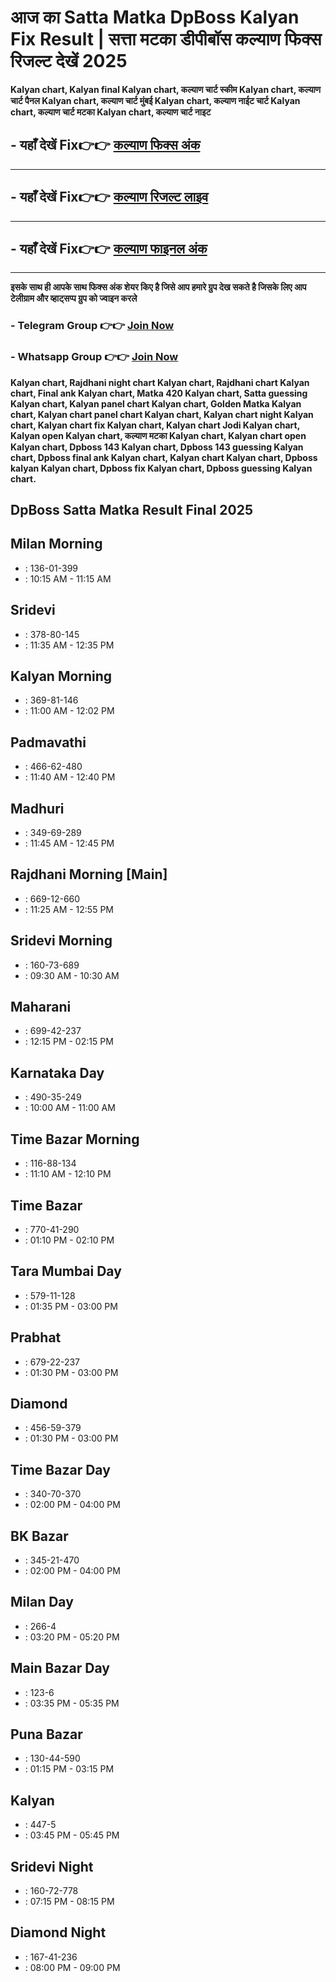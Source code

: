 # आज का Satta Matka DpBoss Kalyan Fix Result | सत्ता मटका डीपीबॉस कल्याण फिक्स रिजल्ट देखें 2025

**Kalyan chart, Kalyan final Kalyan chart, कल्याण चार्ट स्कीम Kalyan chart, कल्याण चार्ट पैनल Kalyan chart, कल्याण चार्ट मुंबई Kalyan chart, कल्याण नाईट चार्ट Kalyan chart, कल्याण चार्ट मटका Kalyan chart, कल्याण चार्ट नाइट**

##  - यहाँ देखें Fix👉👉 [कल्याण फिक्स अंक](https://kalyan-chart-fix.hindipanti.in/dpboss-satta-matka-result-1/) 
---

## - यहाँ देखें Fix👉👉 [कल्याण रिजल्ट लाइव ](https://www.google.com/search?q=hindipanti+in+kalyan+fix) 
---

## - यहाँ देखें Fix👉👉 [कल्याण फाइनल अंक](https://kalyan-chart-fix.hindipanti.in/dpboss-satta-matka-result-1/) 

---

**इसके साथ ही आपके साथ फिक्स अंक शेयर किए है जिसे आप हमारे ग्रुप देख सकते है जिसके लिए आप टेलीग्राम और व्हाट्सप्प ग्रुप को ज्वाइन करले**

###  - Telegram  Group 👉👉 [Join Now](https://t.me/Hindiupdate201) 

###  - Whatsapp Group 👉👉 [Join Now](https://whatsapp.com/channel/0029Vay2FudAzNbmVl8KtW14) 


**Kalyan chart, Rajdhani night chart Kalyan chart, Rajdhani chart Kalyan chart, Final ank Kalyan chart, Matka 420 Kalyan chart, Satta guessing Kalyan chart, Kalyan panel chart Kalyan chart, Golden Matka Kalyan chart, Kalyan chart panel chart Kalyan chart, Kalyan chart night Kalyan chart, Kalyan chart fix Kalyan chart, Kalyan chart Jodi Kalyan chart, Kalyan open Kalyan chart, कल्याण मटका Kalyan chart, Kalyan chart open Kalyan chart, Dpboss 143 Kalyan chart, Dpboss 143 guessing Kalyan chart, Dpboss final ank Kalyan chart, Kalyan chart Kalyan chart, Dpboss kalyan Kalyan chart, Dpboss fix Kalyan chart, Dpboss guessing Kalyan chart.**

## DpBoss Satta Matka Result Final 2025

## Milan Morning
-  : 136-01-399
-   : 10:15 AM - 11:15 AM

## Sridevi
-  : 378-80-145
-   : 11:35 AM - 12:35 PM

## Kalyan Morning
-  : 369-81-146
-   : 11:00 AM - 12:02 PM

## Padmavathi
-  : 466-62-480
-   : 11:40 AM - 12:40 PM

## Madhuri
-  : 349-69-289
-   : 11:45 AM - 12:45 PM

## Rajdhani Morning [Main]
-  : 669-12-660
-   : 11:25 AM - 12:55 PM

## Sridevi Morning
-  : 160-73-689
-   : 09:30 AM - 10:30 AM

## Maharani
-  : 699-42-237
-   : 12:15 PM - 02:15 PM

## Karnataka Day
-  : 490-35-249
-   : 10:00 AM - 11:00 AM

## Time Bazar Morning
-  : 116-88-134
-   : 11:10 AM - 12:10 PM

## Time Bazar
-  : 770-41-290
-   : 01:10 PM - 02:10 PM

## Tara Mumbai Day
-  : 579-11-128
-   : 01:35 PM - 03:00 PM

## Prabhat
-  : 679-22-237
-   : 01:30 PM - 03:00 PM

## Diamond
-  : 456-59-379
-   : 01:30 PM - 03:00 PM

## Time Bazar Day
-  : 340-70-370
-   : 02:00 PM - 04:00 PM

## BK Bazar
-  : 345-21-470
-   : 02:00 PM - 04:00 PM

## Milan Day
-  : 266-4
-   : 03:20 PM - 05:20 PM

## Main Bazar Day
-  : 123-6
-   : 03:35 PM - 05:35 PM

## Puna Bazar
-  : 130-44-590
-   : 01:15 PM - 03:15 PM

## Kalyan
-  : 447-5
-   : 03:45 PM - 05:45 PM

## Sridevi Night
-  : 160-72-778
-   : 07:15 PM - 08:15 PM

## Diamond Night
-  : 167-41-236
-   : 08:00 PM - 09:00 PM

